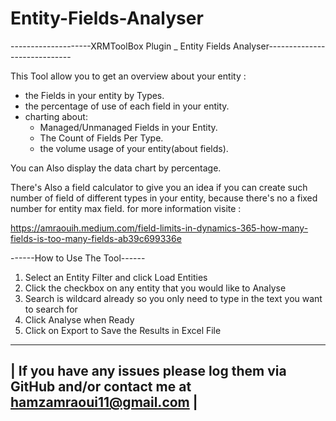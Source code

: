 # Entity-Fields-Analyser
--------------------XRMToolBox Plugin _ Entity Fields Analyser-----------------------------

This Tool allow you to get an overview about your entity :
- the Fields in your entity by Types.
- the percentage of use of each field in your entity.
- charting about:
    - Managed/Unmanaged Fields in your Entity.
    - The Count of Fields Per Type.
    - the volume usage of your entity(about fields).

You can Also display the data chart by percentage.

There's Also a field calculator to give you an idea if you can create such number of field of different types in your entity, because there's no a fixed number for entity max field. for more information visite :

https://amraouih.medium.com/field-limits-in-dynamics-365-how-many-fields-is-too-many-fields-ab39c699336e

------How to Use The Tool------
1. Select an Entity Filter and click Load Entities
2. Click the checkbox on any entity that you would like to Analyse
3. Search is wildcard already so you only need to type in the text you want to search for
4. Click Analyse when Ready
5. Click on Export to Save the Results in Excel File
-----------------------------------------------------------------------------------------------------
|   If you have any issues please log them via GitHub and/or contact me at hamzamraoui11@gmail.com  |
-----------------------------------------------------------------------------------------------------

